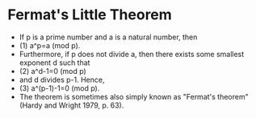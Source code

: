 # Fermat's Little Theorem
* If p is a prime number and a is a natural number, then
* (1) a^p=a (mod p). 	
* Furthermore, if p does not divide a, then there exists some smallest exponent d such that
* (2) a^d-1=0 (mod p) 	
* and d divides p-1. Hence,
* (3) a^(p-1)-1=0 (mod p). 	
* The theorem is sometimes also simply known as "Fermat's theorem" (Hardy and Wright 1979, p. 63).

